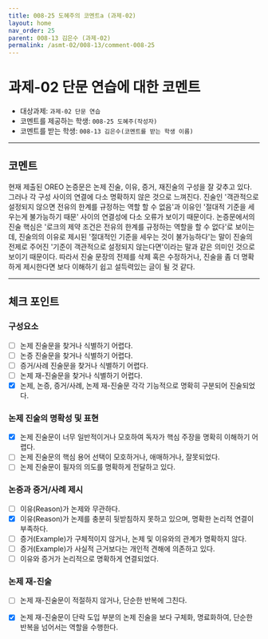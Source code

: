 ```yaml
---
title: 008-25 도혜주의 코멘트a (과제-02) 
layout: home
nav_order: 25
parent: 008-13 김은수 (과제-02)
permalink: /asmt-02/008-13/comment-008-25
---
```


# 과제-02 단문 연습에 대한 코멘트

- 대상과제: `과제-02 단문 연습`
- 코멘트를 제공하는 학생: `008-25 도혜주(작성자)` 
- 코멘트를 받는 학생: `008-13 김은수(코멘트를 받는 학생 이름)` 

---

## 코멘트

현재 제출된 OREO 논증문은 논제 진술, 이유, 증거, 재진술의 구성을 잘 갖추고 있다. 그러나 각 구성 사이의 연결에 다소 명확하지 않은 것으로 느껴진다. 진술인 '객관적으로 설정되지 않으면 전유의 한계를 규정하는 역할 할 수 없음'과 이유인 '절대적 기준을 세우는게 불가능하기 때문' 사이의 연결성에 다소 오류가 보이기 때문이다. 논증문에서의 진술 핵심은 '로크의 제약 조건은 전유의 한계를 규정하는 역할을 할 수 없다'로 보이는데, 진술의의 이유로 제시된 '절대적인 기준을 세우는 것이 불가능하다'는 말이 진술의 전제로 주어진 '기준이 객관적으로 설정되지 않는다면'이라는 말과 같은 의미인 것으로 보이기 때문이다. 따라서 진술 문장의 전제를 삭제 혹은 수정하거나, 진술을 좀 더 명확하게 제시한다면 보다 이해하기 쉽고 설득력있는 글이 될 것 같다.  

---

## 체크 포인트

### **구성요소**
- [ ] 논제 진술문을 찾거나 식별하기 어렵다.
- [ ] 논증 진술문을 찾거나 식별하기 어렵다.
- [ ] 증거/사례 진술문을 찾거나 식별하기 어렵다.
- [ ] 논제 재-진술문을 찾거나 식별하기 어렵다.
- [x] 논제, 논증, 증거/사례, 논제 재-진술문 각각 기능적으로 명확히 구분되어 진술되었다.

### **논제 진술의 명확성 및 표현**  
- [x] 논제 진술문이 너무 일반적이거나 모호하여 독자가 핵심 주장을 명확히 이해하기 어렵다.  
- [ ] 논제 진술문의 핵심 용어 선택이 모호하거나, 애매하거나, 잘못되었다.  
- [ ] 논제 진술문이 필자의 의도를 명확하게 전달하고 있다.  

### **논증과 증거/사례 제시**  
- [ ] 이유(Reason)가 논제와 무관하다.
- [x] 이유(Reason)가 논제를 충분히 뒷받침하지 못하고 있으며, 명확한 논리적 연결이 부족하다.  
- [ ] 증거(Example)가 구체적이지 않거나, 논제 및 이유와의 관계가 명확하지 않다. 
- [ ] 증거(Example)가 사실적 근거보다는 개인적 견해에 의존하고 있다.  
- [ ] 이유와 증거가 논리적으로 명확하게 연결되었다.  

### **논제 재-진술**  
- [ ] 논제 재-진술문이 적절하지 않거나, 단순한 반복에 그친다.   
- [x] 논제 재-진술문이 단락 도입 부분의 논제 진술을 보다 구체화, 명료화하여, 단순한 반복을 넘어서는 역할을 수행한다.  

